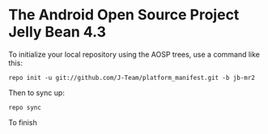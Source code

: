The Android Open Source Project Jelly Bean 4.3
===========

To initialize your local repository using the AOSP trees, use a command like this:

    repo init -u git://github.com/J-Team/platform_manifest.git -b jb-mr2

Then to sync up:

    repo sync

To finish

